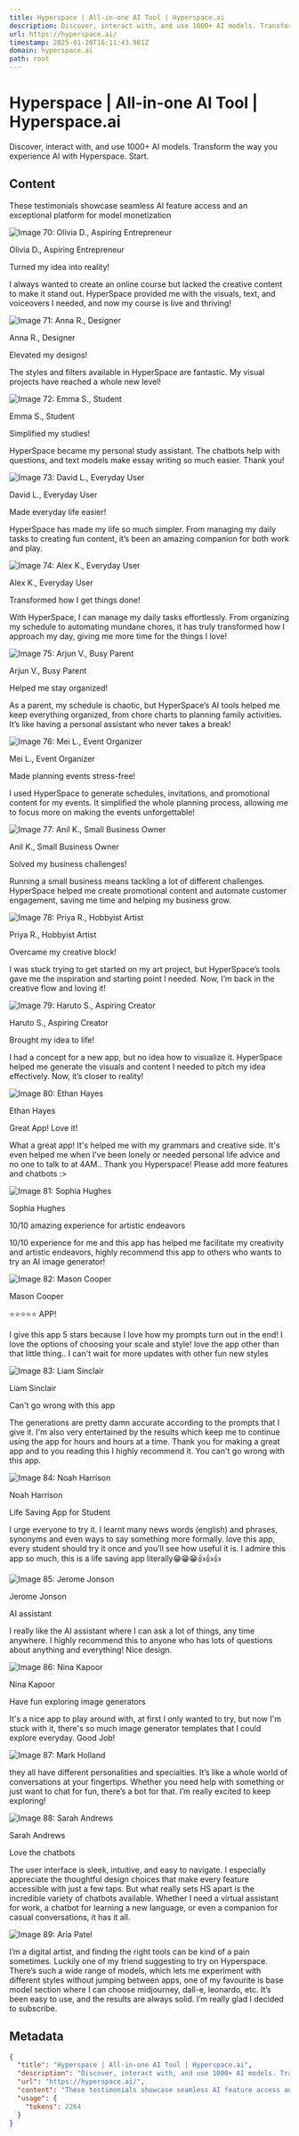 ```yaml
---
title: Hyperspace | All-in-one AI Tool | Hyperspace.ai
description: Discover, interact with, and use 1000+ AI models. Transform the way you experience AI with Hyperspace. Start.
url: https://hyperspace.ai/
timestamp: 2025-01-20T16:11:43.981Z
domain: hyperspace.ai
path: root
---
```


# Hyperspace | All-in-one AI Tool | Hyperspace.ai


Discover, interact with, and use 1000+ AI models. Transform the way you experience AI with Hyperspace. Start.


## Content

These testimonials showcase seamless AI feature access and an exceptional platform for model monetization

![Image 70: Olivia D., Aspiring Entrepreneur](https://storage.googleapis.com/hyperspace-d7aca.appspot.com/reviews/aaec7hau999eWws7OLCVv90odEkj2TFbKQ.webp)

Olivia D., Aspiring Entrepreneur

Turned my idea into reality!

I always wanted to create an online course but lacked the creative content to make it stand out. HyperSpace provided me with the visuals, text, and voiceovers I needed, and now my course is live and thriving!

![Image 71: Anna R., Designer](https://storage.googleapis.com/hyperspace-d7aca.appspot.com/reviews/v9VhKh2H7tAJpyecwvryouuaeek2FU6nh1.webp)

Anna R., Designer

Elevated my designs!

The styles and filters available in HyperSpace are fantastic. My visual projects have reached a whole new level!

![Image 72: Emma S., Student](https://storage.googleapis.com/hyperspace-d7aca.appspot.com/reviews/wAgM18BmqHOn50nCBI8YSr0YcRiqSTvDej.webp)

Emma S., Student

Simplified my studies!

HyperSpace became my personal study assistant. The chatbots help with questions, and text models make essay writing so much easier. Thank you!

![Image 73: David L., Everyday User](https://storage.googleapis.com/hyperspace-d7aca.appspot.com/reviews/NP8TsAK28FQ1eWtTefEk5aEHMmK4T0KZSy.webp)

David L., Everyday User

Made everyday life easier!

HyperSpace has made my life so much simpler. From managing my daily tasks to creating fun content, it’s been an amazing companion for both work and play.

![Image 74: Alex K., Everyday User](https://storage.googleapis.com/hyperspace-d7aca.appspot.com/reviews/c01PPLV98HN8QUFFA2OB5RODKvQqfNmrrz.webp)

Alex K., Everyday User

Transformed how I get things done!

With HyperSpace, I can manage my daily tasks effortlessly. From organizing my schedule to automating mundane chores, it has truly transformed how I approach my day, giving me more time for the things I love!

![Image 75: Arjun V., Busy Parent](https://storage.googleapis.com/hyperspace-d7aca.appspot.com/reviews/ZB2D6f9mhmQyHQPzsr96ZbDoRTjHZ2WKE0.webp)

Arjun V., Busy Parent

Helped me stay organized!

As a parent, my schedule is chaotic, but HyperSpace’s AI tools helped me keep everything organized, from chore charts to planning family activities. It’s like having a personal assistant who never takes a break!

![Image 76: Mei L., Event Organizer](https://storage.googleapis.com/hyperspace-d7aca.appspot.com/reviews/4Tye4eYPwPXvEcPqa7X0UEOcHZwaw27LLJ.webp)

Mei L., Event Organizer

Made planning events stress-free!

I used HyperSpace to generate schedules, invitations, and promotional content for my events. It simplified the whole planning process, allowing me to focus more on making the events unforgettable!

![Image 77: Anil K., Small Business Owner](https://storage.googleapis.com/hyperspace-d7aca.appspot.com/reviews/H0M4j2EL3vt95TJD1xEDDiW76tdedo7LP4.webp)

Anil K., Small Business Owner

Solved my business challenges!

Running a small business means tackling a lot of different challenges. HyperSpace helped me create promotional content and automate customer engagement, saving me time and helping my business grow.

![Image 78: Priya R., Hobbyist Artist](https://storage.googleapis.com/hyperspace-d7aca.appspot.com/reviews/dm8a2yHsehXtRApZuIsvtESUA0H2ibzsDL.webp)

Priya R., Hobbyist Artist

Overcame my creative block!

I was stuck trying to get started on my art project, but HyperSpace’s tools gave me the inspiration and starting point I needed. Now, I’m back in the creative flow and loving it!

![Image 79: Haruto S., Aspiring Creator](https://storage.googleapis.com/hyperspace-d7aca.appspot.com/reviews/WY2iWgsx7OplayGyhRDwEqhrq1MZMPimr1.webp)

Haruto S., Aspiring Creator

Brought my idea to life!

I had a concept for a new app, but no idea how to visualize it. HyperSpace helped me generate the visuals and content I needed to pitch my idea effectively. Now, it’s closer to reality!

![Image 80: Ethan Hayes](https://storage.googleapis.com/hyperspace-d7aca.appspot.com/reviews/6Poo057oQ4ZkHPy3JDSkWHJNjHBgGaUFHF.webp)

Ethan Hayes

Great App! Love it!

What a great app! It's helped me with my grammars and creative side. It's even helped me when I've been lonely or needed personal life advice and no one to talk to at 4AM.. Thank you Hyperspace! Please add more features and chatbots :\>

![Image 81: Sophia Hughes](https://storage.googleapis.com/hyperspace-d7aca.appspot.com/reviews/Sp7hjWPy0wRhYl80mVg2aruey50qzPoYwK.webp)

Sophia Hughes

10/10 amazing experience for artistic endeavors

10/10 experience for me and this app has helped me facilitate my creativity and artistic endeavors, highly recommend this app to others who wants to try an AI image generator!

![Image 82: Mason Cooper](https://storage.googleapis.com/hyperspace-d7aca.appspot.com/reviews/gRzHrvT8JHPLma08R6NHdtCZzfxKsbsK4T.webp)

Mason Cooper

⭐️⭐️⭐️⭐️⭐️ APP!

I give this app 5 stars because I love how my prompts turn out in the end! I love the options of choosing your scale and style! love the app other than that little thing.. I can't wait for more updates with other fun new styles

![Image 83: Liam Sinclair](https://storage.googleapis.com/hyperspace-d7aca.appspot.com/reviews/oGWJqh61e9UvQghTTJO1ga0rIBG6aO6gCc.webp)

Liam Sinclair

Can't go wrong with this app

The generations are pretty damn accurate according to the prompts that I give it. I'm also very entertained by the results which keep me to continue using the app for hours and hours at a time. Thank you for making a great app and to you reading this I highly recommend it. You can't go wrong with this app.

![Image 84: Noah Harrison](https://storage.googleapis.com/hyperspace-d7aca.appspot.com/reviews/se0uVt2XQ7Rfp0yALvGoMgLUoR43uBw4nN.webp)

Noah Harrison

Life Saving App for Student

I urge everyone to try it. I learnt many news words (english) and phrases, synonyms and even ways to say something more formally. love this app, every student should try it once and you'll see how useful it is. I admire this app so much, this is a life saving app literally😁😁😁👍👍👍

![Image 85: Jerome Jonson](https://storage.googleapis.com/hyperspace-d7aca.appspot.com/reviews/w6b3ZiBvpeMJ9VfnajeEE80ro6TaXUD9j3.webp)

Jerome Jonson

AI assistant

I really like the AI assistant where I can ask a lot of things, any time anywhere. I highly recommend this to anyone who has lots of questions about anything and everything! Nice design.

![Image 86: Nina Kapoor](https://storage.googleapis.com/hyperspace-d7aca.appspot.com/reviews/xzZCSnu0epoHsAqcFIaojh4EzlF1zckWBH.webp)

Nina Kapoor

Have fun exploring image generators

It's a nice app to play around with, at first I only wanted to try, but now I'm stuck with it, there's so much image generator templates that I could explore everyday. Good Job!

![Image 87: Mark Holland](https://storage.googleapis.com/hyperspace-d7aca.appspot.com/reviews/civNzw2JzIi0FB52iNU2PqsXUzcfoSAjJJ.webp)

they all have different personalities and specialties. It’s like a whole world of conversations at your fingertips. Whether you need help with something or just want to chat for fun, there’s a bot for that. I’m really excited to keep exploring!

![Image 88: Sarah Andrews](https://storage.googleapis.com/hyperspace-d7aca.appspot.com/reviews/EThJtKPVzBB6DWwdw5NrF2Nugl0qwV3H1y.webp)

Sarah Andrews

Love the chatbots

The user interface is sleek, intuitive, and easy to navigate. I especially appreciate the thoughtful design choices that make every feature accessible with just a few taps. But what really sets HS apart is the incredible variety of chatbots available. Whether I need a virtual assistant for work, a chatbot for learning a new language, or even a companion for casual conversations, it has it all.

![Image 89: Aria Patel](https://storage.googleapis.com/hyperspace-d7aca.appspot.com/reviews/DD3PUg9IvDv3SStmZlf26NNHsKnCwfaVBw.webp)

I’m a digital artist, and finding the right tools can be kind of a pain sometimes. Luckily one of my friend suggesting to try on Hyperspace. There’s such a wide range of models, which lets me experiment with different styles without jumping between apps, one of my favourite is base model section where I can choose midjourney, dall-e, leonardo, etc. It’s been easy to use, and the results are always solid. I’m really glad I decided to subscribe.

## Metadata

```json
{
  "title": "Hyperspace | All-in-one AI Tool | Hyperspace.ai",
  "description": "Discover, interact with, and use 1000+ AI models. Transform the way you experience AI with Hyperspace. Start.",
  "url": "https://hyperspace.ai/",
  "content": "These testimonials showcase seamless AI feature access and an exceptional platform for model monetization\n\n![Image 70: Olivia D., Aspiring Entrepreneur](https://storage.googleapis.com/hyperspace-d7aca.appspot.com/reviews/aaec7hau999eWws7OLCVv90odEkj2TFbKQ.webp)\n\nOlivia D., Aspiring Entrepreneur\n\nTurned my idea into reality!\n\nI always wanted to create an online course but lacked the creative content to make it stand out. HyperSpace provided me with the visuals, text, and voiceovers I needed, and now my course is live and thriving!\n\n![Image 71: Anna R., Designer](https://storage.googleapis.com/hyperspace-d7aca.appspot.com/reviews/v9VhKh2H7tAJpyecwvryouuaeek2FU6nh1.webp)\n\nAnna R., Designer\n\nElevated my designs!\n\nThe styles and filters available in HyperSpace are fantastic. My visual projects have reached a whole new level!\n\n![Image 72: Emma S., Student](https://storage.googleapis.com/hyperspace-d7aca.appspot.com/reviews/wAgM18BmqHOn50nCBI8YSr0YcRiqSTvDej.webp)\n\nEmma S., Student\n\nSimplified my studies!\n\nHyperSpace became my personal study assistant. The chatbots help with questions, and text models make essay writing so much easier. Thank you!\n\n![Image 73: David L., Everyday User](https://storage.googleapis.com/hyperspace-d7aca.appspot.com/reviews/NP8TsAK28FQ1eWtTefEk5aEHMmK4T0KZSy.webp)\n\nDavid L., Everyday User\n\nMade everyday life easier!\n\nHyperSpace has made my life so much simpler. From managing my daily tasks to creating fun content, it’s been an amazing companion for both work and play.\n\n![Image 74: Alex K., Everyday User](https://storage.googleapis.com/hyperspace-d7aca.appspot.com/reviews/c01PPLV98HN8QUFFA2OB5RODKvQqfNmrrz.webp)\n\nAlex K., Everyday User\n\nTransformed how I get things done!\n\nWith HyperSpace, I can manage my daily tasks effortlessly. From organizing my schedule to automating mundane chores, it has truly transformed how I approach my day, giving me more time for the things I love!\n\n![Image 75: Arjun V., Busy Parent](https://storage.googleapis.com/hyperspace-d7aca.appspot.com/reviews/ZB2D6f9mhmQyHQPzsr96ZbDoRTjHZ2WKE0.webp)\n\nArjun V., Busy Parent\n\nHelped me stay organized!\n\nAs a parent, my schedule is chaotic, but HyperSpace’s AI tools helped me keep everything organized, from chore charts to planning family activities. It’s like having a personal assistant who never takes a break!\n\n![Image 76: Mei L., Event Organizer](https://storage.googleapis.com/hyperspace-d7aca.appspot.com/reviews/4Tye4eYPwPXvEcPqa7X0UEOcHZwaw27LLJ.webp)\n\nMei L., Event Organizer\n\nMade planning events stress-free!\n\nI used HyperSpace to generate schedules, invitations, and promotional content for my events. It simplified the whole planning process, allowing me to focus more on making the events unforgettable!\n\n![Image 77: Anil K., Small Business Owner](https://storage.googleapis.com/hyperspace-d7aca.appspot.com/reviews/H0M4j2EL3vt95TJD1xEDDiW76tdedo7LP4.webp)\n\nAnil K., Small Business Owner\n\nSolved my business challenges!\n\nRunning a small business means tackling a lot of different challenges. HyperSpace helped me create promotional content and automate customer engagement, saving me time and helping my business grow.\n\n![Image 78: Priya R., Hobbyist Artist](https://storage.googleapis.com/hyperspace-d7aca.appspot.com/reviews/dm8a2yHsehXtRApZuIsvtESUA0H2ibzsDL.webp)\n\nPriya R., Hobbyist Artist\n\nOvercame my creative block!\n\nI was stuck trying to get started on my art project, but HyperSpace’s tools gave me the inspiration and starting point I needed. Now, I’m back in the creative flow and loving it!\n\n![Image 79: Haruto S., Aspiring Creator](https://storage.googleapis.com/hyperspace-d7aca.appspot.com/reviews/WY2iWgsx7OplayGyhRDwEqhrq1MZMPimr1.webp)\n\nHaruto S., Aspiring Creator\n\nBrought my idea to life!\n\nI had a concept for a new app, but no idea how to visualize it. HyperSpace helped me generate the visuals and content I needed to pitch my idea effectively. Now, it’s closer to reality!\n\n![Image 80: Ethan Hayes](https://storage.googleapis.com/hyperspace-d7aca.appspot.com/reviews/6Poo057oQ4ZkHPy3JDSkWHJNjHBgGaUFHF.webp)\n\nEthan Hayes\n\nGreat App! Love it!\n\nWhat a great app! It's helped me with my grammars and creative side. It's even helped me when I've been lonely or needed personal life advice and no one to talk to at 4AM.. Thank you Hyperspace! Please add more features and chatbots :\\>\n\n![Image 81: Sophia Hughes](https://storage.googleapis.com/hyperspace-d7aca.appspot.com/reviews/Sp7hjWPy0wRhYl80mVg2aruey50qzPoYwK.webp)\n\nSophia Hughes\n\n10/10 amazing experience for artistic endeavors\n\n10/10 experience for me and this app has helped me facilitate my creativity and artistic endeavors, highly recommend this app to others who wants to try an AI image generator!\n\n![Image 82: Mason Cooper](https://storage.googleapis.com/hyperspace-d7aca.appspot.com/reviews/gRzHrvT8JHPLma08R6NHdtCZzfxKsbsK4T.webp)\n\nMason Cooper\n\n⭐️⭐️⭐️⭐️⭐️ APP!\n\nI give this app 5 stars because I love how my prompts turn out in the end! I love the options of choosing your scale and style! love the app other than that little thing.. I can't wait for more updates with other fun new styles\n\n![Image 83: Liam Sinclair](https://storage.googleapis.com/hyperspace-d7aca.appspot.com/reviews/oGWJqh61e9UvQghTTJO1ga0rIBG6aO6gCc.webp)\n\nLiam Sinclair\n\nCan't go wrong with this app\n\nThe generations are pretty damn accurate according to the prompts that I give it. I'm also very entertained by the results which keep me to continue using the app for hours and hours at a time. Thank you for making a great app and to you reading this I highly recommend it. You can't go wrong with this app.\n\n![Image 84: Noah Harrison](https://storage.googleapis.com/hyperspace-d7aca.appspot.com/reviews/se0uVt2XQ7Rfp0yALvGoMgLUoR43uBw4nN.webp)\n\nNoah Harrison\n\nLife Saving App for Student\n\nI urge everyone to try it. I learnt many news words (english) and phrases, synonyms and even ways to say something more formally. love this app, every student should try it once and you'll see how useful it is. I admire this app so much, this is a life saving app literally😁😁😁👍👍👍\n\n![Image 85: Jerome Jonson](https://storage.googleapis.com/hyperspace-d7aca.appspot.com/reviews/w6b3ZiBvpeMJ9VfnajeEE80ro6TaXUD9j3.webp)\n\nJerome Jonson\n\nAI assistant\n\nI really like the AI assistant where I can ask a lot of things, any time anywhere. I highly recommend this to anyone who has lots of questions about anything and everything! Nice design.\n\n![Image 86: Nina Kapoor](https://storage.googleapis.com/hyperspace-d7aca.appspot.com/reviews/xzZCSnu0epoHsAqcFIaojh4EzlF1zckWBH.webp)\n\nNina Kapoor\n\nHave fun exploring image generators\n\nIt's a nice app to play around with, at first I only wanted to try, but now I'm stuck with it, there's so much image generator templates that I could explore everyday. Good Job!\n\n![Image 87: Mark Holland](https://storage.googleapis.com/hyperspace-d7aca.appspot.com/reviews/civNzw2JzIi0FB52iNU2PqsXUzcfoSAjJJ.webp)\n\nthey all have different personalities and specialties. It’s like a whole world of conversations at your fingertips. Whether you need help with something or just want to chat for fun, there’s a bot for that. I’m really excited to keep exploring!\n\n![Image 88: Sarah Andrews](https://storage.googleapis.com/hyperspace-d7aca.appspot.com/reviews/EThJtKPVzBB6DWwdw5NrF2Nugl0qwV3H1y.webp)\n\nSarah Andrews\n\nLove the chatbots\n\nThe user interface is sleek, intuitive, and easy to navigate. I especially appreciate the thoughtful design choices that make every feature accessible with just a few taps. But what really sets HS apart is the incredible variety of chatbots available. Whether I need a virtual assistant for work, a chatbot for learning a new language, or even a companion for casual conversations, it has it all.\n\n![Image 89: Aria Patel](https://storage.googleapis.com/hyperspace-d7aca.appspot.com/reviews/DD3PUg9IvDv3SStmZlf26NNHsKnCwfaVBw.webp)\n\nI’m a digital artist, and finding the right tools can be kind of a pain sometimes. Luckily one of my friend suggesting to try on Hyperspace. There’s such a wide range of models, which lets me experiment with different styles without jumping between apps, one of my favourite is base model section where I can choose midjourney, dall-e, leonardo, etc. It’s been easy to use, and the results are always solid. I’m really glad I decided to subscribe.",
  "usage": {
    "tokens": 2264
  }
}
```
